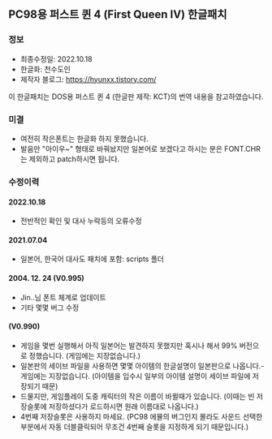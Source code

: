 ## PC98용 퍼스트 퀸 4 (First Queen IV) 한글패치
### 정보
* 최종수정일: 2022.10.18
* 한글화: 천수도인
* 제작자 블로그: https://hyunxx.tistory.com/

이 한글패치는 DOS용 퍼스트 퀸 4 (한글판 제작: KCT)의 번역 내용을 참고하였습니다.

### 미결
* 여전히 작은폰트는 한글화 하지 못했습니다.
* 발음만 "아이우~" 형태로 바꿔놨지만 일본어로 보겠다고 하시는 분은 FONT.CHR는 제외하고 patch하시면 됩니다.

### 수정이력
#### 2022.10.18
* 전반적인 확인 및 대사 누락등의 오류수정
#### 2021.07.04
* 일본어, 한국어 대사도 패치에 포함: scripts 폴더
#### 2004. 12. 24 (V0.995)
* Jin..님 폰트 체계로 업데이트
* 기타 몇몇 버그 수정
#### (V0.990)
* 게임을 몇번 실행해서 아직 일본어는 발견하지 못했지만 혹시나 해서 99% 버전으로 정했습니다. (게임에는 지장없습니다.)
* 일본판의 세이브 파일을 사용하면 몇몇 아이템의 한글설명이 일본판으로 나옵니다.-게임에는 지장없습니다. (아이템을 입수시 일부의 아이템 설명이 세이브 파일에 저장되기 때문)
* 드물지만, 게임플레이 도중 캐릭터의 작은 이름이 바뀔때가 있습니다. (이때는 빈 저장슬롯에 저장하셨다가 로드하시면 원래 이름대로 나옵니다.)
* 4번째 저장슬롯은 사용하지 마세요. (PC98 에뮬의 버그인지 몰라도 사운드 선택한 부분에서 자동 더블클릭되어 무조건 4번째 슬롯을 지정하게 되기 때문입니다.)